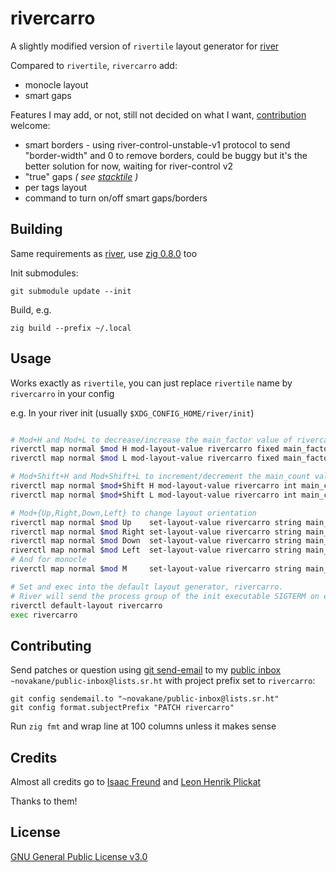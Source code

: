 # rivercarro

A slightly modified version of `rivertile` layout generator for [river](https://github.com/ifreund/river)

Compared to `rivertile`, `rivercarro` add:

-   monocle layout
-   smart gaps

Features I may add, or not, still not decided on what I want,
[contribution](#Contributing) welcome:

-   smart borders - using river-control-unstable-v1 protocol to send "border-width" and
    0 to remove borders, could be buggy but it's the better solution for now, waiting for
    river-control v2
-   "true" gaps _( see [stacktile](https://sr.ht/~leon_plickat/stacktile/) )_
-   per tags layout
-   command to turn on/off smart gaps/borders

## Building

Same requirements as [river](https://github.com/ifreund/river#building),
use [zig 0.8.0](https://ziglang.org/download/) too

Init submodules:

    git submodule update --init

Build, e.g.

    zig build --prefix ~/.local

## Usage

Works exactly as `rivertile`, you can just replace `rivertile` name by
`rivercarro` in your config

e.g.
In your river init (usually `$XDG_CONFIG_HOME/river/init`)

```bash

# Mod+H and Mod+L to decrease/increase the main_factor value of rivercarro by 0.05
riverctl map normal $mod H mod-layout-value rivercarro fixed main_factor -0.05
riverctl map normal $mod L mod-layout-value rivercarro fixed main_factor +0.05

# Mod+Shift+H and Mod+Shift+L to increment/decrement the main_count value of rivercarro.
riverctl map normal $mod+Shift H mod-layout-value rivercarro int main_count +1
riverctl map normal $mod+Shift L mod-layout-value rivercarro int main_count -1

# Mod+{Up,Right,Down,Left} to change layout orientation
riverctl map normal $mod Up    set-layout-value rivercarro string main_location top
riverctl map normal $mod Right set-layout-value rivercarro string main_location right
riverctl map normal $mod Down  set-layout-value rivercarro string main_location bottom
riverctl map normal $mod Left  set-layout-value rivercarro string main_location left
# And for monocle
riverctl map normal $mod M     set-layout-value rivercarro string main_location monocle

# Set and exec into the default layout generator, rivercarro.
# River will send the process group of the init executable SIGTERM on exit.
riverctl default-layout rivercarro
exec rivercarro

```

## Contributing

Send patches or question using [git send-email](https://git-send-email.io) to my [public inbox](https://lists.sr.ht/~novakane/public-inbox)  
`~novakane/public-inbox@lists.sr.ht` with project prefix set to `rivercarro`:

```
git config sendemail.to "~novakane/public-inbox@lists.sr.ht"
git config format.subjectPrefix "PATCH rivercarro"
```

Run `zig fmt` and wrap line at 100 columns unless it makes sense

## Credits

Almost all credits go to [Isaac Freund](https://github.com/ifreund) and
[Leon Henrik Plickat](https://sr.ht/~leon_plickat/)

Thanks to them!

## License

[GNU General Public License v3.0](LICENSE)
